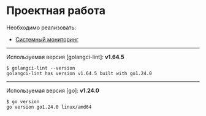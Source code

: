 # Проектная работа

Необходимо реализовать:
* [Системный мониторинг](./docs/SYSSTATS.md)

---
Используемая версия [golangci-lint]: <b>v1.64.5</b>
```
$ golangci-lint --version
golangci-lint has version v1.64.5 built with go1.24.0
```
---
Используемая версия [go]: <b>v1.24.0</b>
```
$ go version
go version go1.24.0 linux/amd64
```
